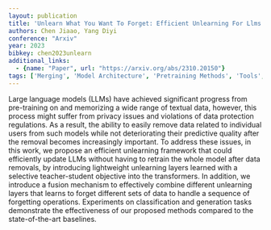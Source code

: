 ```yaml
---
layout: publication
title: 'Unlearn What You Want To Forget: Efficient Unlearning For Llms'
authors: Chen Jiaao, Yang Diyi
conference: "Arxiv"
year: 2023
bibkey: chen2023unlearn
additional_links:
  - {name: "Paper", url: "https://arxiv.org/abs/2310.20150"}
tags: ['Merging', 'Model Architecture', 'Pretraining Methods', 'Tools', 'Training Techniques', 'Transformer']
---
```

Large language models (LLMs) have achieved significant progress from
pre-training on and memorizing a wide range of textual data, however, this
process might suffer from privacy issues and violations of data protection
regulations. As a result, the ability to easily remove data related to
individual users from such models while not deteriorating their predictive
quality after the removal becomes increasingly important. To address these
issues, in this work, we propose an efficient unlearning framework that could
efficiently update LLMs without having to retrain the whole model after data
removals, by introducing lightweight unlearning layers learned with a selective
teacher-student objective into the transformers. In addition, we introduce a
fusion mechanism to effectively combine different unlearning layers that learns
to forget different sets of data to handle a sequence of forgetting operations.
Experiments on classification and generation tasks demonstrate the
effectiveness of our proposed methods compared to the state-of-the-art
baselines.
